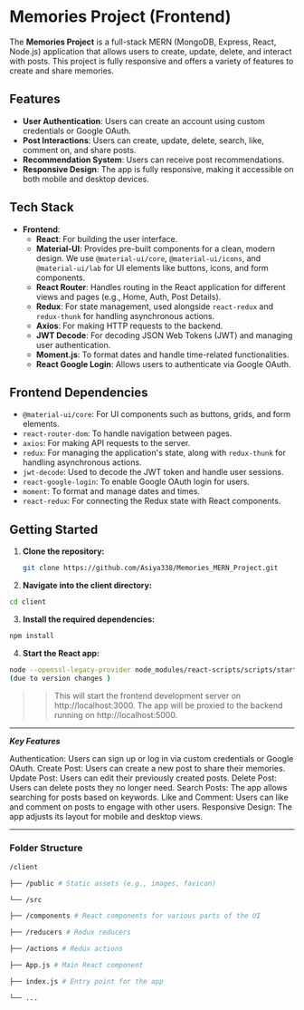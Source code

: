 # Memories Project (Frontend)

The **Memories Project** is a full-stack MERN (MongoDB, Express, React, Node.js) application that allows users to create, update, delete, and interact with posts. This project is fully responsive and offers a variety of features to create and share memories.

## Features

- **User Authentication**: Users can create an account using custom credentials or Google OAuth.
- **Post Interactions**: Users can create, update, delete, search, like, comment on, and share posts.
- **Recommendation System**: Users can receive post recommendations.
- **Responsive Design**: The app is fully responsive, making it accessible on both mobile and desktop devices.

## Tech Stack

- **Frontend**:
  - **React**: For building the user interface.
  - **Material-UI**: Provides pre-built components for a clean, modern design. We use `@material-ui/core`, `@material-ui/icons`, and `@material-ui/lab` for UI elements like buttons, icons, and form components.
  - **React Router**: Handles routing in the React application for different views and pages (e.g., Home, Auth, Post Details).
  - **Redux**: For state management, used alongside `react-redux` and `redux-thunk` for handling asynchronous actions.
  - **Axios**: For making HTTP requests to the backend.
  - **JWT Decode**: For decoding JSON Web Tokens (JWT) and managing user authentication.
  - **Moment.js**: To format dates and handle time-related functionalities.
  - **React Google Login**: Allows users to authenticate via Google OAuth.

## Frontend Dependencies

- `@material-ui/core`: For UI components such as buttons, grids, and form elements.
- `react-router-dom`: To handle navigation between pages.
- `axios`: For making API requests to the server.
- `redux`: For managing the application's state, along with `redux-thunk` for handling asynchronous actions.
- `jwt-decode`: Used to decode the JWT token and handle user sessions.
- `react-google-login`: To enable Google OAuth login for users.
- `moment`: To format and manage dates and times.
- `react-redux`: For connecting the Redux state with React components.

## Getting Started

1. **Clone the repository:**

   ```bash
   git clone https://github.com/Asiya338/Memories_MERN_Project.git

   ```

2. **Navigate into the client directory:**

```bash
cd client
```

3. **Install the required dependencies:**

```bash
npm install
```

4. **Start the React app:**

```bash
node --openssl-legacy-provider node_modules/react-scripts/scripts/start.js
(due to version changes )
```

> > This will start the frontend development server on http://localhost:3000. The app will be proxied to the backend running on http://localhost:5000.

---

**_Key Features_**

Authentication: Users can sign up or log in via custom credentials or Google OAuth.
Create Post: Users can create a new post to share their memories.
Update Post: Users can edit their previously created posts.
Delete Post: Users can delete posts they no longer need.
Search Posts: The app allows searching for posts based on keywords.
Like and Comment: Users can like and comment on posts to engage with other users.
Responsive Design: The app adjusts its layout for mobile and desktop views.

---

### Folder Structure

```bash
/client

├── /public # Static assets (e.g., images, favicon)

└── /src

├── /components # React components for various parts of the UI

├── /reducers # Redux reducers

├── /actions # Redux actions

├── App.js # Main React component

├── index.js # Entry point for the app

└── ...
```
